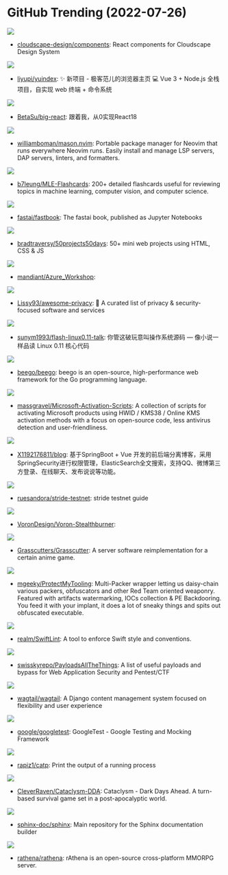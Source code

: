 # GitHub Trending (2022-07-26)

![](https://img.shields.io/badge/TypeScript-New%20362-green?style=flat-square&logo=appveyor)
- [cloudscape-design/components](https://github.com/cloudscape-design/components): React components for Cloudscape Design System

![](https://img.shields.io/badge/TypeScript-New%20146-green?style=flat-square&logo=appveyor)
- [liyupi/yuindex](https://github.com/liyupi/yuindex): ✨ 新项目 - 极客范儿的浏览器主页 💻 Vue 3 + Node.js 全栈项目，自实现 web 终端 + 命令系统

![](https://img.shields.io/badge/TypeScript-New%20184-green?style=flat-square&logo=appveyor)
- [BetaSu/big-react](https://github.com/BetaSu/big-react): 跟着我，从0实现React18

![](https://img.shields.io/badge/Lua-New%20168-green?style=flat-square&logo=appveyor)
- [williamboman/mason.nvim](https://github.com/williamboman/mason.nvim): Portable package manager for Neovim that runs everywhere Neovim runs. Easily install and manage LSP servers, DAP servers, linters, and formatters.

![](https://img.shields.io/badge/none-New%20182-green?style=flat-square&logo=appveyor)
- [b7leung/MLE-Flashcards](https://github.com/b7leung/MLE-Flashcards): 200+ detailed flashcards useful for reviewing topics in machine learning, computer vision, and computer science.

![](https://img.shields.io/badge/Jupyter%20Notebook-New%2070-green?style=flat-square&logo=appveyor)
- [fastai/fastbook](https://github.com/fastai/fastbook): The fastai book, published as Jupyter Notebooks

![](https://img.shields.io/badge/CSS-New%20269-green?style=flat-square&logo=appveyor)
- [bradtraversy/50projects50days](https://github.com/bradtraversy/50projects50days): 50+ mini web projects using HTML, CSS & JS

![](https://img.shields.io/badge/HCL-New%20120-green?style=flat-square&logo=appveyor)
- [mandiant/Azure_Workshop](https://github.com/mandiant/Azure_Workshop): 

![](https://img.shields.io/badge/none-New%20227-green?style=flat-square&logo=appveyor)
- [Lissy93/awesome-privacy](https://github.com/Lissy93/awesome-privacy): 🦄 A curated list of privacy & security-focused software and services

![](https://img.shields.io/badge/HTML-New%20236-green?style=flat-square&logo=appveyor)
- [sunym1993/flash-linux0.11-talk](https://github.com/sunym1993/flash-linux0.11-talk): 你管这破玩意叫操作系统源码 — 像小说一样品读 Linux 0.11 核心代码

![](https://img.shields.io/badge/Go-New%2020-green?style=flat-square&logo=appveyor)
- [beego/beego](https://github.com/beego/beego): beego is an open-source, high-performance web framework for the Go programming language.

![](https://img.shields.io/badge/Batchfile-New%2073-green?style=flat-square&logo=appveyor)
- [massgravel/Microsoft-Activation-Scripts](https://github.com/massgravel/Microsoft-Activation-Scripts): A collection of scripts for activating Microsoft products using HWID / KMS38 / Online KMS activation methods with a focus on open-source code, less antivirus detection and user-friendliness.

![](https://img.shields.io/badge/Java-New%2024-green?style=flat-square&logo=appveyor)
- [X1192176811/blog](https://github.com/X1192176811/blog): 基于SpringBoot + Vue 开发的前后端分离博客，采用SpringSecurity进行权限管理，ElasticSearch全文搜索，支持QQ、微博第三方登录、在线聊天、发布说说等功能。

![](https://img.shields.io/badge/none-New%2032-green?style=flat-square&logo=appveyor)
- [ruesandora/stride-testnet](https://github.com/ruesandora/stride-testnet): stride testnet guide

![](https://img.shields.io/badge/none-New%208-green?style=flat-square&logo=appveyor)
- [VoronDesign/Voron-Stealthburner](https://github.com/VoronDesign/Voron-Stealthburner): 

![](https://img.shields.io/badge/Java-New%2055-green?style=flat-square&logo=appveyor)
- [Grasscutters/Grasscutter](https://github.com/Grasscutters/Grasscutter): A server software reimplementation for a certain anime game.

![](https://img.shields.io/badge/PowerShell-New%2042-green?style=flat-square&logo=appveyor)
- [mgeeky/ProtectMyTooling](https://github.com/mgeeky/ProtectMyTooling): Multi-Packer wrapper letting us daisy-chain various packers, obfuscators and other Red Team oriented weaponry. Featured with artifacts watermarking, IOCs collection & PE Backdooring. You feed it with your implant, it does a lot of sneaky things and spits out obfuscated executable.

![](https://img.shields.io/badge/Swift-New%205-green?style=flat-square&logo=appveyor)
- [realm/SwiftLint](https://github.com/realm/SwiftLint): A tool to enforce Swift style and conventions.

![](https://img.shields.io/badge/Python-New%2075-green?style=flat-square&logo=appveyor)
- [swisskyrepo/PayloadsAllTheThings](https://github.com/swisskyrepo/PayloadsAllTheThings): A list of useful payloads and bypass for Web Application Security and Pentest/CTF

![](https://img.shields.io/badge/Python-New%207-green?style=flat-square&logo=appveyor)
- [wagtail/wagtail](https://github.com/wagtail/wagtail): A Django content management system focused on flexibility and user experience

![](https://img.shields.io/badge/C%2B%2B-New%2012-green?style=flat-square&logo=appveyor)
- [google/googletest](https://github.com/google/googletest): GoogleTest - Google Testing and Mocking Framework

![](https://img.shields.io/badge/Rust-New%20149-green?style=flat-square&logo=appveyor)
- [rapiz1/catp](https://github.com/rapiz1/catp): Print the output of a running process

![](https://img.shields.io/badge/C%2B%2B-New%2031-green?style=flat-square&logo=appveyor)
- [CleverRaven/Cataclysm-DDA](https://github.com/CleverRaven/Cataclysm-DDA): Cataclysm - Dark Days Ahead. A turn-based survival game set in a post-apocalyptic world.

![](https://img.shields.io/badge/Python-New%204-green?style=flat-square&logo=appveyor)
- [sphinx-doc/sphinx](https://github.com/sphinx-doc/sphinx): Main repository for the Sphinx documentation builder

![](https://img.shields.io/badge/C%2B%2B-New%202-green?style=flat-square&logo=appveyor)
- [rathena/rathena](https://github.com/rathena/rathena): rAthena is an open-source cross-platform MMORPG server.

